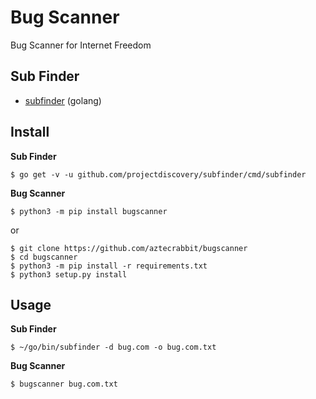 # Bug Scanner

Bug Scanner for Internet Freedom


Sub Finder
----------

- [subfinder](https://github.com/projectdiscovery/subfinder) (golang)


Install
-------

**Sub Finder**

    $ go get -v -u github.com/projectdiscovery/subfinder/cmd/subfinder

**Bug Scanner**

    $ python3 -m pip install bugscanner

or

    $ git clone https://github.com/aztecrabbit/bugscanner
    $ cd bugscanner
    $ python3 -m pip install -r requirements.txt
    $ python3 setup.py install


Usage
-----

**Sub Finder**

    $ ~/go/bin/subfinder -d bug.com -o bug.com.txt

**Bug Scanner**

    $ bugscanner bug.com.txt


